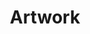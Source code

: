 ---
layout: projects
title: Artwork
show_collection: artwork
description: >
  Vous y trouverez toutes mes idées extra professionnels en graphisme.
  
no_groups: true 
---